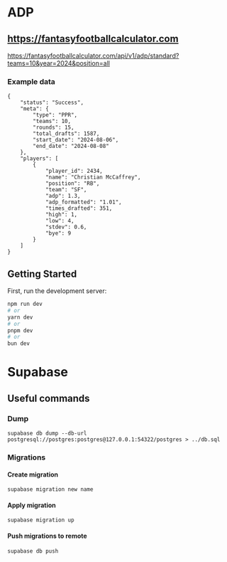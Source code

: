 # ADP
## https://fantasyfootballcalculator.com
https://fantasyfootballcalculator.com/api/v1/adp/standard?teams=10&year=2024&position=all  
### Example data
```
{
    "status": "Success",
    "meta": {
        "type": "PPR",
        "teams": 10,
        "rounds": 15,
        "total_drafts": 1587,
        "start_date": "2024-08-06",
        "end_date": "2024-08-08"
    },
    "players": [
        {
            "player_id": 2434,
            "name": "Christian McCaffrey",
            "position": "RB",
            "team": "SF",
            "adp": 1.3,
            "adp_formatted": "1.01",
            "times_drafted": 351,
            "high": 1,
            "low": 4,
            "stdev": 0.6,
            "bye": 9
        }
    ]
}
```


## Getting Started

First, run the development server:

```bash
npm run dev
# or
yarn dev
# or
pnpm dev
# or
bun dev
```

# Supabase
## Useful commands
### Dump
`supabase db dump --db-url postgresql://postgres:postgres@127.0.0.1:54322/postgres > ../db.sql`
### Migrations
#### Create migration
`supabase migration new name`  
#### Apply migration
`supabase migration up`  
#### Push migrations to remote
`supabase db push`  